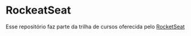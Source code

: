 # RockeatSeat

Esse repositório faz parte da trilha de cursos oferecida pelo [RocketSeat](https://rocketseat.com.br/)